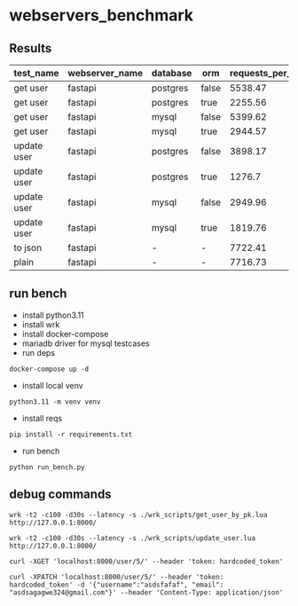 # webservers_benchmark


## Results
| test_name   | webserver_name | database | orm   | requests_per_second | latency_p50 | latency_p75 | latency_p90 | latency_p99 |
|-------------|----------------|----------|-------|---------------------|-------------|-------------|-------------|-------------|
| get user    | fastapi        | postgres | false | 5538.47             | 22.91ms     | 40.73ms     | 44.75ms     | 52.73ms     |
| get user    | fastapi        | postgres | true  | 2255.56             | 46.06ms     | 75.95ms     | 134.21ms    | 311.16ms    |
| get user    | fastapi        | mysql    | false | 5399.62             | 22.72ms     | 41.15ms     | 44.26ms     | 57.89ms     |
| get user    | fastapi        | mysql    | true  | 2944.57             | 31.78ms     | 52.65ms     | 66.46ms     | 98.85ms     |
| update user | fastapi        | postgres | false | 3898.17             | 24.21ms     | 45.42ms     | 52.64ms     | 72.94ms     |
| update user | fastapi        | postgres | true  | 1276.7              | 74.15ms     | 98.59ms     | 150.44ms    | 248.76ms    |
| update user | fastapi        | mysql    | false | 2949.96             | 34.91ms     | 52.83ms     | 74.37ms     | 451.15ms    |
| update user | fastapi        | mysql    | true  | 1819.76             | 52.75ms     | 76.96ms     | 96.12ms     | 172.90ms    |
| to json     | fastapi        | - | - | 7722.41             | 15.52ms     | 29.14ms     | 41.76ms     | 43.45ms     |
| plain       | fastapi        | - | - | 7716.73             | 15.50ms     | 29.15ms     | 41.76ms     | 43.50ms     |


## run bench
- install python3.11
- install wrk
- install docker-compose
- mariadb driver for mysql testcases
- run deps
```
docker-compose up -d
```
- install local venv
```
python3.11 -m venv venv
```
- install reqs
```
pip install -r requirements.txt
```
- run bench
```
python run_bench.py
```


## debug commands
```
wrk -t2 -c100 -d30s --latency -s ./wrk_scripts/get_user_by_pk.lua http://127.0.0.1:8000/
```

```
wrk -t2 -c100 -d30s --latency -s ./wrk_scripts/update_user.lua http://127.0.0.1:8000/
```

```
curl -XGET 'localhost:8000/user/5/' --header 'token: hardcoded_token'
```

```
curl -XPATCH 'localhost:8000/user/5/' --header 'token: hardcoded_token' -d '{"username":"asdsfafaf", "email": "asdsagagwe324@gmail.com"}' --header 'Content-Type: application/json'
```
